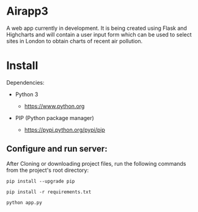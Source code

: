 Airapp3
=========

A web app currently in development. It is being created using Flask and Highcharts and will contain a user input form which can be used to select sites in London to obtain charts of recent air pollution.


Install
=========

Dependencies:

 - Python 3

   - https://www.python.org

 - PIP (Python package manager)

   - https://pypi.python.org/pypi/pip


Configure and run server:
------------------------

After Cloning or downloading project files, run the following commands from the project's root directory:

    pip install --upgrade pip

    pip install -r requirements.txt

    python app.py

